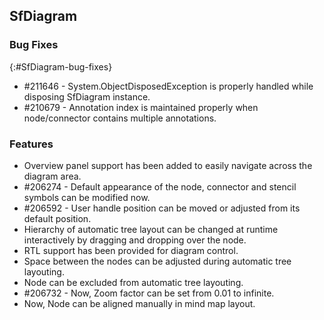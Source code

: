 ## SfDiagram

### Bug Fixes
{:#SfDiagram-bug-fixes} 

* \#211646 - System.ObjectDisposedException is properly handled while disposing SfDiagram instance.
* \#210679 - Annotation index is maintained properly when node/connector contains multiple annotations.

### Features

* Overview panel support has been added to easily navigate across the diagram area.
* \#206274 - Default appearance of the node, connector and stencil symbols can be modified now.
* \#206592 - User handle position can be moved or adjusted from its default position.
* Hierarchy of automatic tree layout can be changed at runtime interactively by dragging and dropping over the node.
* RTL support has been provided for diagram control.
* Space between the nodes can be adjusted during automatic tree layouting.
* Node can be excluded from automatic tree layouting.
* \#206732 - Now, Zoom factor can be set from 0.01 to infinite.
* Now, Node can be aligned manually in mind map layout.
